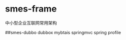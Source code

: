# smes-frame
中小型企业互联网常用架构

##smes-dubbo
    dubbox
    mybtais
    springmvc
    spring profile
    